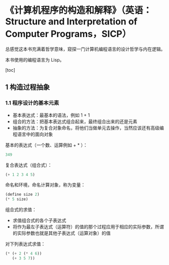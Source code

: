 # 《计算机程序的构造和解释》（英语：Structure and Interpretation of Computer Programs，SICP）

总感觉这本书充满着哲学意味，窥探一门计算机编程语言的设计哲学与内在逻辑。

本书使用的编程语言为 Lisp。

[toc]

## 1 构造过程抽象

### 1.1 程序设计的基本元素

* 基本表达式：最基本的语法，例如 1 + 1
* 组合的方法：把基本表达式组合起来，最终组合出来的还是元素
* 抽象的方法：为复合对象命名，将他们当做单元去操作，当然应该还有高级编程语言中的面向对象

基本的表达式（一个数、运算例如 + * ）：

```lisp
349
```

复合表达式（组合式）：

```lisp
(+ 1 2 3 4 5)
```

命名和环境，命名计算对象，称为变量：

```lisp
(define size 2)
(* 5 size)
```

组合式的求值：

* 求值组合式的各个子表达式
* 将作为最左子表达式（运算符）的值的那个过程应用于相应的实际参数，所谓的实际参数也就是其他子表达式（运算对象）的值

对下列表达式求值：

```lisp
(* (+ 2 (* 4 6))
   (+ 3 5 7))
```
